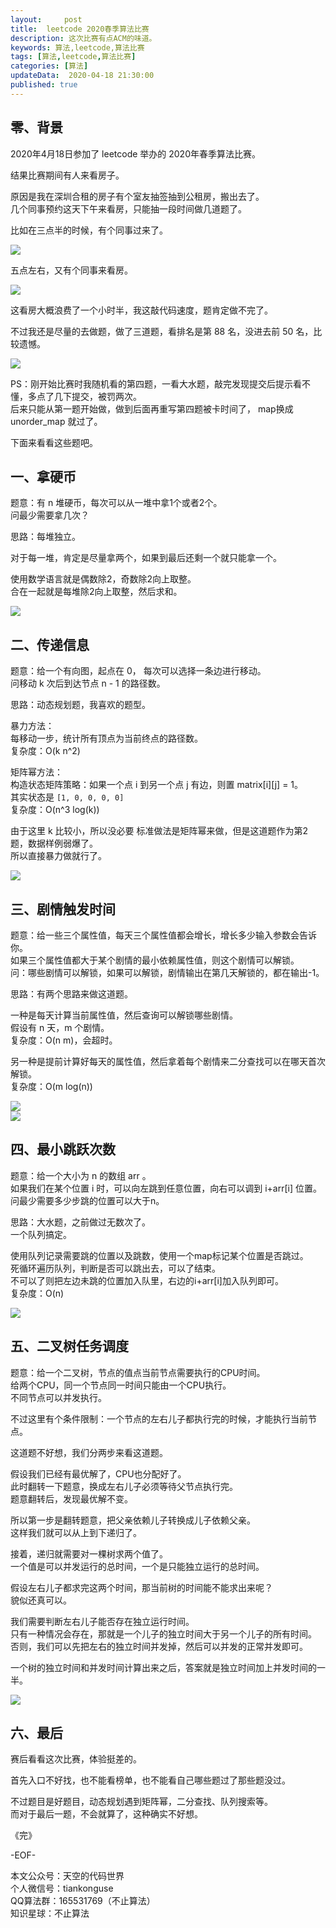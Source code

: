 ```yaml
---   
layout:     post  
title:  leetcode 2020春季算法比赛
description: 这次比赛有点ACM的味道。  
keywords: 算法,leetcode,算法比赛  
tags: [算法,leetcode,算法比赛]    
categories: [算法]  
updateData:  2020-04-18 21:30:00  
published: true  
---  
```



## 零、背景  


2020年4月18日参加了 leetcode 举办的 2020年春季算法比赛。  


结果比赛期间有人来看房子。  


原因是我在深圳合租的房子有个室友抽签抽到公租房，搬出去了。  
几个同事预约这天下午来看房，只能抽一段时间做几道题了。  



比如在三点半的时候，有个同事过来了。  


![](https://res2020.tiankonguse.com/images/2020/04/18/001.png)  


五点左右，又有个同事来看房。  



![](https://res2020.tiankonguse.com/images/2020/04/18/002.png)  


这看房大概浪费了一个小时半，我这敲代码速度，题肯定做不完了。  


不过我还是尽量的去做题，做了三道题，看排名是第 88 名，没进去前 50 名，比较遗憾。  


![](https://res2020.tiankonguse.com/images/2020/04/18/009.png)  


PS：刚开始比赛时我随机看的第四题，一看大水题，敲完发现提交后提示看不懂，多点了几下提交，被罚两次。  
后来只能从第一题开始做，做到后面再重写第四题被卡时间了， map换成unorder\_map 就过了。  


下面来看看这些题吧。  


## 一、拿硬币  


题意：有 n 堆硬币，每次可以从一堆中拿1个或者2个。  
问最少需要拿几次？  


思路：每堆独立。  


对于每一堆，肯定是尽量拿两个，如果到最后还剩一个就只能拿一个。  


使用数学语言就是偶数除2，奇数除2向上取整。  
合在一起就是每堆除2向上取整，然后求和。  


![](https://res2020.tiankonguse.com/images/2020/04/18/003.png)  


## 二、传递信息  


题意：给一个有向图，起点在 0， 每次可以选择一条边进行移动。  
问移动 k 次后到达节点 n - 1 的路径数。  


思路：动态规划题，我喜欢的题型。  



暴力方法：  
每移动一步，统计所有顶点为当前终点的路径数。  
复杂度：O(k n^2)  


矩阵幂方法：  
构造状态矩阵策略：如果一个点 i 到另一个点 j 有边，则置 matrix[i][j] = 1。  
其实状态是 `[1, 0, 0, 0, 0]`  
复杂度：O(n^3 log(k))  


由于这里 k 比较小，所以没必要
标准做法是矩阵幂来做，但是这道题作为第2题，数据样例弱爆了。  
所以直接暴力做就行了。  



![](https://res2020.tiankonguse.com/images/2020/04/18/004.png)  



## 三、剧情触发时间  


题意：给一些三个属性值，每天三个属性值都会增长，增长多少输入参数会告诉你。  
如果三个属性值都大于某个剧情的最小依赖属性值，则这个剧情可以解锁。  
问：哪些剧情可以解锁，如果可以解锁，剧情输出在第几天解锁的，都在输出-1。  



思路：有两个思路来做这道题。  


一种是每天计算当前属性值，然后查询可以解锁哪些剧情。  
假设有 n 天，m 个剧情。  
复杂度：O(n m)，会超时。  


另一种是提前计算好每天的属性值，然后拿着每个剧情来二分查找可以在哪天首次解锁。  
复杂度：O(m log(n))  


![](https://res2020.tiankonguse.com/images/2020/04/18/005.png)  
![](https://res2020.tiankonguse.com/images/2020/04/18/006.png)  


## 四、最小跳跃次数  


题意：给一个大小为 n 的数组 arr 。  
如果我们在某个位置 i 时，可以向左跳到任意位置，向右可以调到 i+arr[i]  位置。  
问最少需要多少步跳的位置可以大于n。  


思路：大水题，之前做过无数次了。  
一个队列搞定。  


使用队列记录需要跳的位置以及跳数，使用一个map标记某个位置是否跳过。  
死循环遍历队列，判断是否可以跳出去，可以了结束。  
不可以了则把左边未跳的位置加入队里，右边的i+arr[i]加入队列即可。  
复杂度：O(n)  



![](https://res2020.tiankonguse.com/images/2020/04/18/007.png)  



## 五、二叉树任务调度 


题意：给一个二叉树，节点的值点当前节点需要执行的CPU时间。  
给两个CPU，同一个节点同一时间只能由一个CPU执行。  
不同节点可以并发执行。  


不过这里有个条件限制：一个节点的左右儿子都执行完的时候，才能执行当前节点。  


这道题不好想，我们分两步来看这道题。  


假设我们已经有最优解了，CPU也分配好了。  
此时翻转一下题意，换成左右儿子必须等待父节点执行完。  
题意翻转后，发现最优解不变。  


所以第一步是翻转题意，把父亲依赖儿子转换成儿子依赖父亲。  
这样我们就可以从上到下递归了。  


接着，递归就需要对一棵树求两个值了。  
一个值是可以并发运行的总时间，一个是只能独立运行的总时间。  


假设左右儿子都求完这两个时间，那当前树的时间能不能求出来呢？  
貌似还真可以。  


我们需要判断左右儿子能否存在独立运行时间。  
只有一种情况会存在，那就是一个儿子的独立时间大于另一个儿子的所有时间。  
否则，我们可以先把左右的独立时间并发掉，然后可以并发的正常并发即可。  


一个树的独立时间和并发时间计算出来之后，答案就是独立时间加上并发时间的一半。  


![](https://res2020.tiankonguse.com/images/2020/04/18/008.png)  



## 六、最后  


赛后看看这次比赛，体验挺差的。  


首先入口不好找，也不能看榜单，也不能看自己哪些题过了那些题没过。  


不过题目是好题目，动态规划遇到矩阵幂，二分查找、队列搜索等。  
而对于最后一题，不会就算了，这种确实不好想。  




《完》


-EOF-  



本文公众号：天空的代码世界  
个人微信号：tiankonguse  
QQ算法群：165531769（不止算法）  
知识星球：不止算法  

